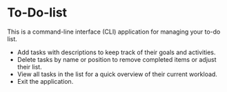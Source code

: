 # To-Do-list
This is a command-line interface (CLI) application for managing your to-do list. 

- Add tasks with descriptions to keep track of their goals and activities.
- Delete tasks by name or position to remove completed items or adjust their list.
- View all tasks in the list for a quick overview of their current workload.
- Exit the application.
